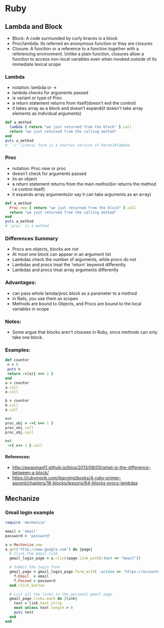 # Ruby

## Lambda and Block
* Block: A code surrounded by curly braces is a block
* Proc/lambda: Its referred an anonymous function or they are closures
* Closure: A function or a reference to a function together with a referencing environment. Unlike a plain function, closures allow a function to access non-local variables even when invoked outside of its immediate lexical scope

### Lambda
* notation: lambda or ->
* lambda checks for arguments passed
* is variant or type of Proc
* a return statement returns from itself(doesn't exit the control)
* it takes array as a block and doesn't expand(it doesn't take array elements as individual arguments)

```ruby 
def a_method
  lambda { return "we just returned from the block" }.call
  return "we just returned from the calling method"
end
puts a_method
# '->' literal form is a shorter version of Kernel#lambda.
```
### Proc
* notation: Proc.new or proc
* doesn't check for arguments passed
* its an object
* a return statement returns from the main method(or returns the method i.e control itself)
* it expands array arguments(or say it can take arguments as an array)
 
```ruby
def a_method
  Proc.new { return "we just returned from the block" }.call
  return "we just returned from the calling method"
end
puts a_method
# 'proc' is a method
```

### Differences Summary
  - Procs are objects, blocks are not
  - At most one block can appear in an argument list
  - Lambdas check the number of arguments, while procs do not
  - Lambdas and procs treat the ‘return’ keyword differently
  - Lambdas and procs treat array arguments differently

### Advantages:
  - can pass whole lamda/proc block as a parameter to a method
  - in Rails, you use them as scopes
  - Methods are bound to Objects, and Procs are bound to the local variables in scope

### Notes:
  - Some argue that blocks aren't closures in Ruby, since methods can only take one block.

### Examples:
```ruby
def counter
 n = 0
 puts n
 return ->(a){ n+= 1 }
end
a = counter
a.call
a.call

b = counter
b.call
a.call

n=0
proc_obj = ->{ n+= 1 }
proc_obj.call
proc_obj.call

n=0
 ->{ n+= 1 }.call
 ```

#### References:
* http://awaxman11.github.io/blog/2013/08/05/what-is-the-difference-between-a-block/
* https://rubymonk.com/learning/books/4-ruby-primer-ascent/chapters/18-blocks/lessons/64-blocks-procs-lambdas


## Mechanize
### Gmail login example
```ruby
require 'mechanize'

email = 'email'
password = 'password'

a = Mechanize.new
a.get('http://www.google.com') do |page|
  # Click the Gmail link
  gmail_login_page = a.click(page.link_with(:text => "Gmail"))

  # Submit the login form
  gmail_page = gmail_login_page.form_with( :action => 'https://accounts.google.com/ServiceLoginAuth' ) do |f|
    f.Email  = email
    f.Passwd = password
  end.click_button

  # List all the links in the personal gmail page
  gmail_page.links.each do |link|
    text = link.text.strip
    next unless text.length > 0
    puts text
  end
end
```
